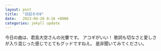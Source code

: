 ```yaml
---
layout: post
title:  "日記その9"
date:   2023-04-26 0:16 +0900
categories: jekyll update
---
```


今日の曲は、君島大空さんの光暈です。
アコギがいい！
歌詞も切なさと愛しさが入り混じった感じでとてもグッドですねえ。
是非聞いてみてください。

[jekyll-docs]: https://jekyllrb.com/docs/home
[jekyll-gh]:   https://github.com/jekyll/jekyll
[jekyll-talk]: https://talk.jekyllrb.com/